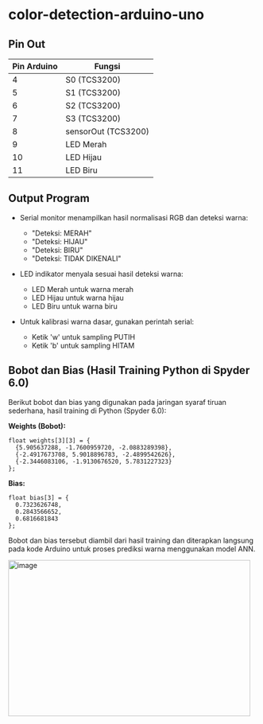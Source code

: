 # color-detection-arduino-uno

## Pin Out

| Pin Arduino | Fungsi              |
|-------------|---------------------|
| 4           | S0 (TCS3200)        |
| 5           | S1 (TCS3200)        |
| 6           | S2 (TCS3200)        |
| 7           | S3 (TCS3200)        |
| 8           | sensorOut (TCS3200) |
| 9           | LED Merah           |
| 10          | LED Hijau           |
| 11          | LED Biru            |

## Output Program

- Serial monitor menampilkan hasil normalisasi RGB dan deteksi warna:
  - "Deteksi: MERAH"
  - "Deteksi: HIJAU"
  - "Deteksi: BIRU"
  - "Deteksi: TIDAK DIKENALI"
- LED indikator menyala sesuai hasil deteksi warna:
  - LED Merah untuk warna merah
  - LED Hijau untuk warna hijau
  - LED Biru untuk warna biru

- Untuk kalibrasi warna dasar, gunakan perintah serial:
  - Ketik 'w' untuk sampling PUTIH
  - Ketik 'b' untuk sampling HITAM

## Bobot dan Bias (Hasil Training Python di Spyder 6.0)

Berikut bobot dan bias yang digunakan pada jaringan syaraf tiruan sederhana, hasil training di Python (Spyder 6.0):

**Weights (Bobot):**
```
float weights[3][3] = {
  {5.905637288, -1.7600959720, -2.0883289398},
  {-2.4917673708, 5.9018896783, -2.4899542626},
  {-2.3446083106, -1.9130676520, 5.7831227323}
};
```

**Bias:**
```
float bias[3] = {
  0.7323626748,
  0.2843566652,
  0.6816681843
};
```

Bobot dan bias tersebut diambil dari hasil training dan diterapkan langsung pada kode Arduino untuk proses prediksi warna menggunakan model ANN.

<img width="487" height="314" alt="image" src="https://github.com/user-attachments/assets/0c282e78-88b8-4631-8561-333f1907ae6a" />
